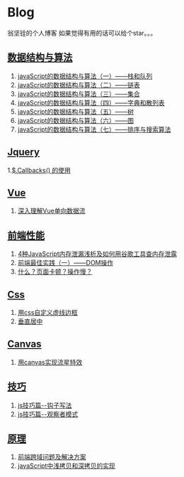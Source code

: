 # Blog
翁坚铨的个人博客
如果觉得有用的话可以给个star。。。

## [数据结构与算法](https://github.com/wengjq/Blog/issues?q=is%3Aissue+is%3Aopen+label%3A%E6%95%B0%E6%8D%AE%E7%BB%93%E6%9E%84%E4%B8%8E%E7%AE%97%E6%B3%95)
1. [javaScript的数据结构与算法（一）——栈和队列](https://github.com/wengjq/Blog/issues/4)
2. [javaScript的数据结构与算法（二）——链表](https://github.com/wengjq/Blog/issues/5)
3. [javaScript的数据结构与算法（三）——集合](https://github.com/wengjq/Blog/issues/6)
4. [javaScript的数据结构与算法（四）——字典和散列表](https://github.com/wengjq/Blog/issues/7)
5. [javaScript的数据结构与算法（五）——树](https://github.com/wengjq/Blog/issues/8)
6. [javaScript的数据结构与算法（六）——图](https://github.com/wengjq/Blog/issues/9)
7. [javaScript的数据结构与算法（七）——排序与搜索算法](https://github.com/wengjq/Blog/issues/10)

## [Jquery](https://github.com/wengjq/Blog/labels/Jquery)
1.[$.Callbacks() 的使用](https://github.com/wengjq/Blog/issues/19)

## [Vue](https://github.com/wengjq/Blog/labels/Vue)
1. [深入理解Vue单向数据流](https://github.com/wengjq/Blog/issues/17)

## [前端性能](https://github.com/wengjq/Blog/issues?q=is%3Aissue+is%3Aopen+label%3A%E5%89%8D%E7%AB%AF%E6%80%A7%E8%83%BD)
1. [4种JavaScript内存泄漏浅析及如何用谷歌工具查内存泄露](https://github.com/wengjq/Blog/issues/1)
2. [前端最佳实践（一）——DOM操作](https://github.com/wengjq/Blog/issues/14)
3. [什么？页面卡顿？操作慢？](https://github.com/wengjq/Blog/issues/15)

## [Css](https://github.com/wengjq/Blog/issues?q=is%3Aissue+is%3Aopen+label%3ACss)
1. [用css自定义虚线边框](https://github.com/wengjq/Blog/issues/12)
2. [垂直居中](https://github.com/wengjq/Blog/issues/13)

## [Canvas](https://github.com/wengjq/Blog/labels/Canvas)
1. [用canvas实现流星特效](https://github.com/wengjq/Blog/issues/11)

## [技巧](https://github.com/wengjq/Blog/issues?q=is%3Aissue+is%3Aopen+label%3A%E6%8A%80%E5%B7%A7)
1. [js技巧篇--钩子写法](https://github.com/wengjq/Blog/issues/16)
2. [js技巧篇--观察者模式](https://github.com/wengjq/Blog/issues/18)

## [原理](https://github.com/wengjq/Blog/labels/%E5%8E%9F%E7%90%86)
1. [前端跨域问题及解决方案](https://github.com/wengjq/Blog/issues/2)
2. [javaScript中浅拷贝和深拷贝的实现](https://github.com/wengjq/Blog/issues/3)



